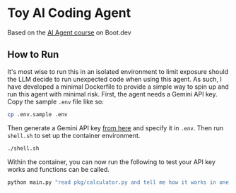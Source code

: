 # Toy AI Coding Agent

Based on the
[AI Agent course](https://www.boot.dev/courses/build-ai-agent-python) on Boot.dev

## How to Run

It's most wise to run this in an isolated environment to limit exposure should
the LLM decide to run unexpected code when using this agent. As such, I have
developed a minimal Dockerfile to provide a simple way to spin up and run this
agent with minimal risk. First, the agent needs a Gemini API key. Copy the
sample `.env` file like so:

```bash
cp .env.sample .env
```

Then generate a Gemini API key
[from here](https://aistudio.google.com/app/apikey) and specify it in `.env`.
Then run `shell.sh` to set up the container environment.

```bash
./shell.sh
```

Within the container, you can now run the following to test your API key works and
functions can be called.

```bash
python main.py "read pkg/calculator.py and tell me how it works in one sentence"
```
